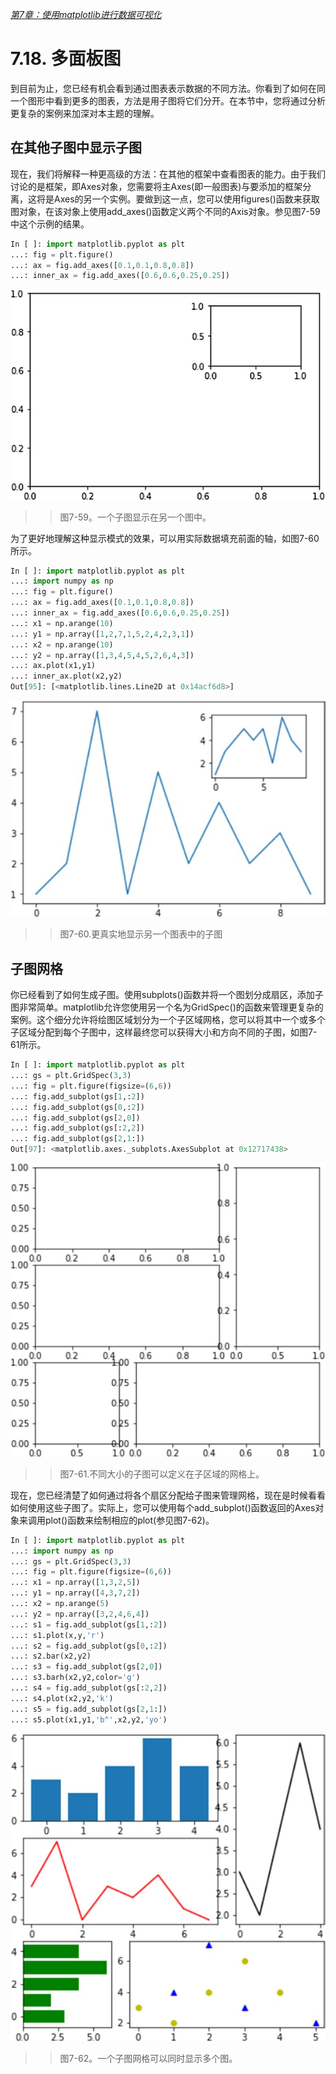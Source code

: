 
[*第7章：使用matplotlib进行数据可视化*](./README.md)


# 7.18. 多面板图

到目前为止，您已经有机会看到通过图表表示数据的不同方法。你看到了如何在同一个图形中看到更多的图表，方法是用子图将它们分开。在本节中，您将通过分析更复杂的案例来加深对本主题的理解。

## 在其他子图中显示子图

现在，我们将解释一种更高级的方法：在其他的框架中查看图表的能力。由于我们讨论的是框架，即Axes对象，您需要将主Axes(即一般图表)与要添加的框架分离，这将是Axes的另一个实例。要做到这一点，您可以使用figures()函数来获取图对象，在该对象上使用add_axes()函数定义两个不同的Axis对象。参见图7-59中这个示例的结果。

```python
In [ ]: import matplotlib.pyplot as plt
...: fig = plt.figure()
...: ax = fig.add_axes([0.1,0.1,0.8,0.8])
...: inner_ax = fig.add_axes([0.6,0.6,0.25,0.25])
```

![Figure 7-59](images/figure-7-59.png)
>> 图7-59。一个子图显示在另一个图中。

为了更好地理解这种显示模式的效果，可以用实际数据填充前面的轴，如图7-60所示。

```python
In [ ]: import matplotlib.pyplot as plt
...: import numpy as np
...: fig = plt.figure()
...: ax = fig.add_axes([0.1,0.1,0.8,0.8])
...: inner_ax = fig.add_axes([0.6,0.6,0.25,0.25])
...: x1 = np.arange(10)
...: y1 = np.array([1,2,7,1,5,2,4,2,3,1])
...: x2 = np.arange(10)
...: y2 = np.array([1,3,4,5,4,5,2,6,4,3])
...: ax.plot(x1,y1)
...: inner_ax.plot(x2,y2)
Out[95]: [<matplotlib.lines.Line2D at 0x14acf6d8>]
```

![Figure 7-60](images/figure-7-60.png)
>> 图7-60.更真实地显示另一个图表中的子图

## 子图网格

你已经看到了如何生成子图。使用subplots()函数并将一个图划分成扇区，添加子图非常简单。matplotlib允许您使用另一个名为GridSpec()的函数来管理更复杂的案例。这个细分允许将绘图区域划分为一个子区域网格，您可以将其中一个或多个子区域分配到每个子图中，这样最终您可以获得大小和方向不同的子图，如图7-61所示。

```python
In [ ]: import matplotlib.pyplot as plt
...: gs = plt.GridSpec(3,3)
...: fig = plt.figure(figsize=(6,6))
...: fig.add_subplot(gs[1,:2])
...: fig.add_subplot(gs[0,:2])
...: fig.add_subplot(gs[2,0])
...: fig.add_subplot(gs[:2,2])
...: fig.add_subplot(gs[2,1:])
Out[97]: <matplotlib.axes._subplots.AxesSubplot at 0x12717438>
```

![Figure 7-61](images/figure-7-61.png)
>> 图7-61.不同大小的子图可以定义在子区域的网格上。

现在，您已经清楚了如何通过将各个扇区分配给子图来管理网格，现在是时候看看如何使用这些子图了。实际上，您可以使用每个add_subplot()函数返回的Axes对象来调用plot()函数来绘制相应的plot(参见图7-62)。

```python
In [ ]: import matplotlib.pyplot as plt
...: import numpy as np
...: gs = plt.GridSpec(3,3)
...: fig = plt.figure(figsize=(6,6))
...: x1 = np.array([1,3,2,5])
...: y1 = np.array([4,3,7,2])
...: x2 = np.arange(5)
...: y2 = np.array([3,2,4,6,4])
...: s1 = fig.add_subplot(gs[1,:2])
...: s1.plot(x,y,'r')
...: s2 = fig.add_subplot(gs[0,:2])
...: s2.bar(x2,y2)
...: s3 = fig.add_subplot(gs[2,0])
...: s3.barh(x2,y2,color='g')
...: s4 = fig.add_subplot(gs[:2,2])
...: s4.plot(x2,y2,'k')
...: s5 = fig.add_subplot(gs[2,1:])
...: s5.plot(x1,y1,'b^',x2,y2,'yo')
```

![Figure 7-62](images/figure-7-62.png)
>> 图7-62。一个子图网格可以同时显示多个图。


